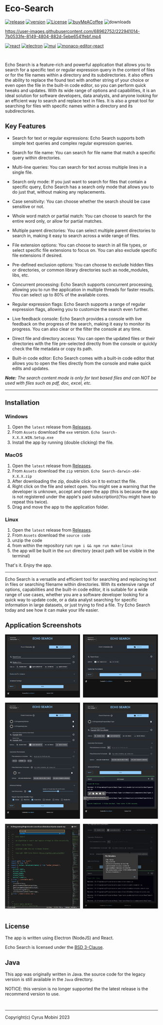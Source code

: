 # Eco-Search

[![release](https://img.shields.io/github/v/release/cyrus2281/Echo-Search?color=00ff00)](https://github.com/cyrus2281/Echo-Search/releases)
[![version](https://img.shields.io/github/package-json/v/cyrus2281/Echo-Search)](https://github.com/cyrus2281/Echo-Search)
[![License](https://img.shields.io/github/license/cyrus2281/echo-search)](https://github.com/cyrus2281/Echo-Search/blob/main/LICENSE)
[![buyMeACoffee](https://img.shields.io/badge/BuyMeACoffee-cyrus2281-yellow?logo=buymeacoffee)](https://www.buymeacoffee.com/cyrus2281)
![downloads](https://img.shields.io/github/downloads/cyrus2281/echo-search/total?color=orange&label=Downloads)
<br>

https://user-images.githubusercontent.com/68962752/222941014-7b0533fe-8149-4804-882d-5ebe6541febf.mp4

[![react](https://img.shields.io/github/package-json/dependency-version/cyrus2281/Echo-Search/react?logo=react&color=lightblue)](https://reactjs.org/)
[![electron](https://img.shields.io/github/package-json/dependency-version/cyrus2281/Echo-Search/dev/electron?logo=electron&color=lightblue&logoColor=lightblue)](https://www.electronjs.org/)
[![mui](https://img.shields.io/github/package-json/dependency-version/cyrus2281/echo-search/@mui/material?color=lightblue)](https://mui.com/material-ui/getting-started/overview/)
[![monaco-editor-react](https://img.shields.io/github/package-json/dependency-version/cyrus2281/echo-search/@monaco-editor/react?color=lightblue)](https://www.npmjs.com/package/@monaco-editor/react/)

<br>

Echo Search is a feature-rich and powerful application that allows you to search for a specific text or regular expression query in the content of files or for the file names within a directory and its subdirectories. it also offers the ability to replace the found text with another string of your choice or even open the file in the built-in code editor, so you can perform quick tweaks and updates. With its wide range of options and capabilities, it is an ideal solution for software developers, data analysts, and anyone looking for an efficient way to search and replace text in files. It is also a great tool for searching for files with specific names within a directory and its subdirectories.

## Key Features

- Search for text or regular expressions: Echo Search supports both simple text queries and complex regular expression queries.

- Search for file name: You can search for file name that match a specific query within directories.

- Multi-line queries: You can search for text across multiple lines in a single file.

- Search only mode: If you just want to search for files that contain a specific query, Echo Search has a search only mode that allows you to do just that, without making any replacements.

- Case sensitivity: You can choose whether the search should be case sensitive or not.

- Whole word match or partial match: You can choose to search for the entire word only, or allow for partial matches.

- Multiple parent directories: You can select multiple parent directories to search in, making it easy to search across a wide range of files.

- File extension options: You can choose to search in all file types, or select specific file extensions to focus on. You can also exclude specific file extensions if desired.

- Pre-defined exclusion options: You can choose to exclude hidden files or directories, or common library directories such as node_modules, libs, etc.

- Concurrent processing: Echo Search supports concurrent processing, allowing you to run the application in multiple threads for faster results. You can select up to 80% of the available cores.

- Regular expression flags: Echo Search supports a range of regular expression flags, allowing you to customize the search even further.

- Live feedback console: Echo Search provides a console with live feedback on the progress of the search, making it easy to monitor its progress. You can also clear or the filter the console at any time.

- Direct file and directory access: You can open the updated files or their directories with the file pre-selected directly from the console or quickly check the file metadata or copy its path.

- Built-in code editor: Echo Search comes with a built-in code editor that allows you to open the files directly from the console and make quick edits and updates.


***Note:** The search content mode is only for text based files and can NOT be used with files such as pdf, doc, excel, etc.*


<hr>

## Installation

### Windows

1. Open the `latest` release from [Releases](https://github.com/cyrus2281/Echo-Search/releases).
2. From `Assets` download the `exe` version.
   `Echo Search-X.X.X.WIN.Setup.exe`
3. Install the app by running (double clicking) the file.

### MacOS

1. Open the `latest` release from [Releases](https://github.com/cyrus2281/Echo-Search/releases).
2. From `Assets` download the `zip` version.
   `Echo Search-darwin-x64-X.X.X.zip`
3. After downloading the zip, double click on it to extract the file.
4. Right click on the file and select open. You might see a warning that the developer is unknown, accept and open the app (this is because the app is not registered under the apple's paid subscription)(You might have to repeat this twice).
5. Drag and move the app to the application folder.

### Linux

1. Open the `latest` release from [Releases](https://github.com/cyrus2281/Echo-Search/releases).
2. From `Assets` download the `source code`
3. unzip the code
4. from within the repository run: `npm i && npm run make:linux`
5. the app will be built in the `out` directory (exact path will be visible in the terminal)

That's it. Enjoy the app.

<hr>

Echo Search is a versatile and efficient tool for searching and replacing text in files or searching filename within directories. With its extensive range of options, capabilities and the built-in code editor, it is suitable for a wide range of use cases, whether you are a software developer looking for a quick way to update code, or a data analyst searching for specific information in large datasets, or just trying to find a file. Try Echo Search today and see how it can make your life easier.

## Application Screenshots

<div style="display:flex; gap:2%;">
  <img src="./images/baseapp.png" width="49%" />
  <img src="./images/filename.png" width="49%" />
</div>
<br>
<div style="display:flex; gap:2%;">
  <img src="./images/filled.png" width="49%" />
  <img src="./images/running.png"  width="49%" />
</div>
<br>
<div style="display:flex; gap:2%;">
  <img src="./images/editor.png" width="49%" />
  <img src="./images/extra.png"  width="49%" />
</div>
<br>


## License

The app is written using Electron (NodeJS) and React.

Echo Search is licensed under the [BSD 3-Clause](./LICENSE).

## Java

This app was originally written in Java. the source code for the legacy version is still available in the `Java` directory.

NOTICE: this version is no longer supported the the latest release is the recommend version to use.

<br>

<hr>

Copyright(c) Cyrus Mobini 2023
